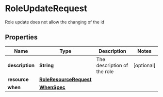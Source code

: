 

# RoleUpdateRequest

Role update does not allow the changing of the id

## Properties

Name | Type | Description | Notes
------------ | ------------- | ------------- | -------------
**description** | **String** | The description of the role |  [optional]
**resource** | [**RoleResourceRequest**](RoleResourceRequest.md) |  | 
**when** | [**WhenSpec**](WhenSpec.md) |  | 



